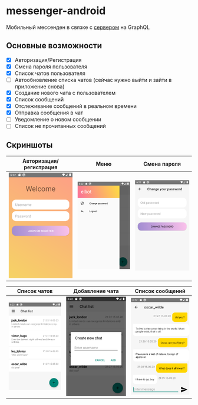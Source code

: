# messenger-android

Мобильный мессенден в связке с [сервером](https://github.com/vettich/messenger-server) на GraphQL

## Основные возможности

- [x] Авторизация/Регистрация
- [x] Смена пароля пользователя
- [x] Список чатов пользователя
- [ ] Автообновление списка чатов (сейчас нужно выйти и зайти в приложение снова)
- [x] Создание нового чата с пользователем
- [x] Список сообщений
- [x] Отслеживание сообщений в реальном времени
- [x] Отправка сообщения в чат
- [ ] Уведомление о новом сообщении
- [ ] Список не прочитанных сообщений

## Скриншоты

Авторизация/регистрация | Меню | Смена пароля
--- | --- | ---
![](screenshots/01-login.png) | ![](screenshots/02-drawer.png) | ![](screenshots/06-change-password.png)

Список чатов | Добавление чата | Список сообщений
--- | --- | ---
![](screenshots/03-chat-list.png) | ![](screenshots/04-add-chat.png) | ![](screenshots/05-messages.png)
